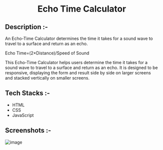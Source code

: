 # <p align="center">Echo Time Calculator</p>

## Description :-

An Echo-Time Calculator determines the time it takes for a sound wave to travel to a surface and return as an echo. <br>

Echo Time=(2×Distance)/Speed of Sound<br>

This Echo-Time Calculator helps users determine the time it takes for a sound wave to travel to a surface and return as an echo. It is designed to be responsive, displaying the form and result side by side on larger screens and stacked vertically on smaller screens.

## Tech Stacks :-

- HTML
- CSS
- JavaScript

## Screenshots :-

![image](https://github.com/Rakesh9100/CalcDiverse/assets/73993775/c977bc73-88f7-46d5-8e16-e0c5b2707a08)
